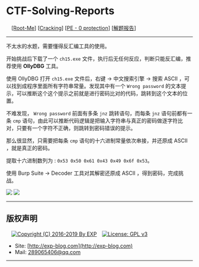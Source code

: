 # CTF-Solving-Reports
　[[Root-Me](https://www.root-me.org/)] [[Cracking](https://www.root-me.org/en/Challenges/Cracking/)] [[PE - 0 protection](https://www.root-me.org/en/Challenges/Cracking/PE-0-protection)] [[解题报告](http://exp-blog.com/2019/01/02/pid-2701/)]

------

不太水的水题，需要懂得反汇编工具的使用。

开始挑战后下载了一个 `ch15.exe` 文件，执行后无任何反应，判断只能反汇编，推荐使用 **OllyDBG** 工具。


使用 OllyDBG 打开 `ch15.exe` 文件后，右键 -> 中文搜索引擎 -> 搜索 ASCII ，可以找到成程序里面所有字符串常量。发现其中有一个 `Wrong password` 的文本提示，可以推断这个这个提示之前就是进行密码比对的代码，跳转到这个文本的位置。

不难发现， `Wrong password` 前面有多条 `jnz` 跳转语句，而每条 `jnz` 语句前都有一条 `cmp` 语句，由此可以推断代码逻辑是把输入字符串与真正的密码做逐字符比对，只要有一个字符不正确，则跳转到密码错误的提示。

那么很显然，只需要把每条 `cmp` 语句的十六进制常量依次串接，并还原成 ASCII ，就是真正的密码。

提取十六进制数列为 : `0x53 0x50 0x61 0x43 0x49 0x6f 0x53`。

使用 Burp Suite -> Decoder 工具对其解密还原成 ASCII ，得到密码，完成挑战。

![](https://github.com/lyy289065406/CTF-Solving-Reports/blob/master/rootme/Cracking/%5B03%5D%20%5B5P%5D%20PE%20-%200%20protection/imgs/01.png)
![](https://github.com/lyy289065406/CTF-Solving-Reports/blob/master/rootme/Cracking/%5B03%5D%20%5B5P%5D%20PE%20-%200%20protection/imgs/02.png)

------

## 版权声明

　[![Copyright (C) 2016-2019 By EXP](https://img.shields.io/badge/Copyright%20(C)-2006~2019%20By%20EXP-blue.svg)](http://exp-blog.com)　[![License: GPL v3](https://img.shields.io/badge/License-GPL%20v3-blue.svg)](https://www.gnu.org/licenses/gpl-3.0)
  

- Site: [http://exp-blog.com](http://exp-blog.com) 
- Mail: <a href="mailto:289065406@qq.com?subject=[EXP's Github]%20Your%20Question%20（请写下您的疑问）&amp;body=What%20can%20I%20help%20you?%20（需要我提供什么帮助吗？）">289065406@qq.com</a>


------

